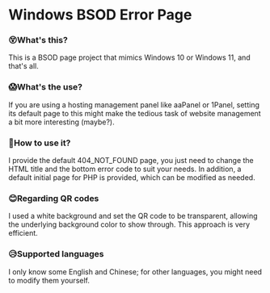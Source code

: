 # Windows BSOD Error Page

### 😵What's this?

This is a BSOD page project that mimics Windows 10 or Windows 11, and that's all.

### 😱What's the use?

If you are using a hosting management panel like aaPanel or 1Panel, setting its default page to this might make the tedious task of website management a bit more interesting (maybe?).

### 🧐How to use it?

I provide the default 404_NOT_FOUND page, you just need to change the HTML title and the bottom error code to suit your needs.
In addition, a default initial page for PHP is provided, which can be modified as needed.

### 😊Regarding QR codes

I used a white background and set the QR code to be transparent, allowing the underlying background color to show through. This approach is very efficient.

### 😥Supported languages

I only know some English and Chinese; for other languages, you might need to modify them yourself.
